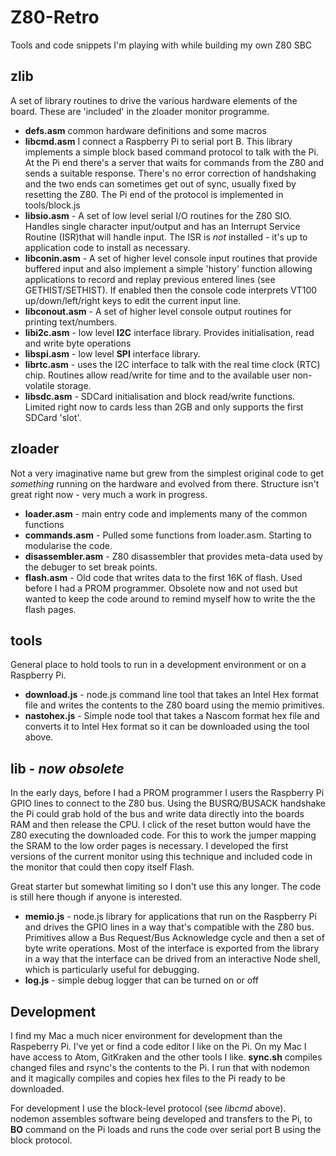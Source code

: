 # Z80-Retro
Tools and code snippets I'm playing with while building my own Z80 SBC

## zlib

A set of library routines to drive the various hardware elements of the board. These are 'included' in the zloader monitor programme.

+ **defs.asm** common hardware definitions and some macros
+ **libcmd.asm** I connect a Raspberry Pi to serial port B. This library implements a simple block based command protocol to talk with the Pi. At the Pi end there's a server that waits for commands from the Z80 and sends a suitable response. There's no error correction of handshaking and the two ends can sometimes get out of sync, usually fixed by resetting the Z80. The Pi end of the protocol is implemented in tools/block.js
+ **libsio.asm** - A set of low level serial I/O routines for the Z80 SIO. Handles single character input/output and has an Interrupt Service Routine (ISR)that will handle input. The ISR is *not* installed - it's up to application code to install as necessary.
+ **libconin.asm** - A set of higher level console input routines that provide buffered input and also implement a simple 'history' function allowing applications to record and replay previous entered lines (see GETHIST/SETHIST). If enabled then the console code interprets VT100 up/down/left/right keys to edit the current input line.
+ **libconout.asm** - A set of higher level console output routines for printing text/numbers.
+ **libi2c.asm** - low level **I2C** interface library. Provides initialisation, read and write byte operations
+ **libspi.asm** - low level **SPI** interface library.
+ **librtc.asm** - uses the I2C interface to talk with the real time clock (RTC) chip. Routines allow read/write for time and to the available user non-volatile storage.
+ **libsdc.asm** - SDCard initialisation and block read/write functions. Limited right now to cards less than 2GB and only supports the first SDCard 'slot'.

## zloader

Not a very imaginative name but grew from the simplest original code to get *something* running on the hardware and evolved from there. Structure isn't great right now - very much a work in progress.

+ **loader.asm** - main entry code and implements many of the common functions
+ **commands.asm** - Pulled some functions from loader.asm. Starting to modularise the code.
+ **disassembler.asm** - Z80 disassembler that provides meta-data used by the debuger to set break points.
+ **flash.asm** - Old code that writes data to the first 16K of flash. Used before I had a PROM programmer. Obsolete now and not used but wanted to keep the code around to remind myself how to write the the flash pages.

## tools

General place to hold tools to run in a development environment or on a Raspberry Pi.
+ **download.js** - node.js command line tool that takes an Intel Hex format file and writes the contents to the Z80 board using the memio primitives.
+ **nastohex.js** - Simple node tool that takes a Nascom format hex file and converts it to Intel Hex format so it can be downloaded using the tool above.

## lib - _now obsolete_

In the early days, before I had a PROM programmer I users the Raspberry Pi GPIO lines to connect to the Z80 bus. Using the BUSRQ/BUSACK handshake the Pi could grab hold of the bus and write data directly into the boards RAM and then release the CPU. I click of the reset button would have the Z80 executing the downloaded code. For this to work the jumper mapping the SRAM to the low order pages is necessary. I developed the first versions of the current monitor using this technique and included code in the monitor that could then copy itself Flash.

Great starter but somewhat limiting so I don't use this any longer. The code is still here though if anyone is interested.

+ **memio.js** - node.js library for applications that run on the Raspberry Pi and drives the GPIO lines in a way that's compatible with the Z80 bus. Primitives allow a Bus Request/Bus Acknowledge cycle and then a set of byte write operations. Most of the interface is exported from the library in a way that the interface can be drived from an interactive Node shell, which is particularly useful for debugging.
+ **log.js** - simple debug logger that can be turned on or off

## Development

I find my Mac a much nicer environment for development than the Raspeberry Pi. I've yet or find a code editor I like on the Pi. On my Mac I have access to Atom, GitKraken and the other tools I like. **sync.sh** compiles changed files and rsync's the contents to the Pi. I run that with nodemon and it magically compiles and copies hex files to the Pi ready to be downloaded.

For development I use the block-level protocol (see *libcmd* above). nodemon assembles software being developed and transfers to the Pi, to **BO** command on the Pi loads and runs the code over serial port B using the block protocol.

